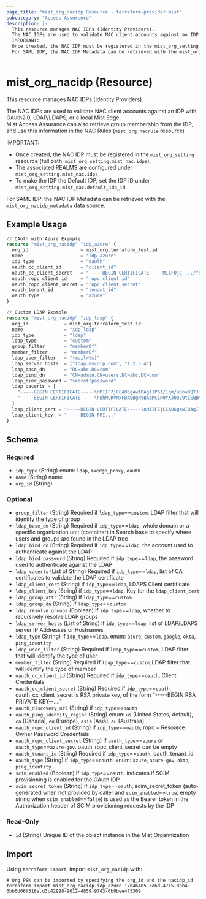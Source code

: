 ```yaml
---
page_title: "mist_org_nacidp Resource - terraform-provider-mist"
subcategory: "Access Assurance"
description: |-
  This resource manages NAC IDPs (Identity Providers).
  The NAC IDPs are used to validate NAC client accounts against an IDP with OAuth2.0, LDAP/LDAPS, or a local Mist Edge.Mist Access Assurance can also retrieve group membership from the IDP, and use this information in the NAC Rules (mist_org_nacrule resource)
  IMPORTANT:
  Once created, the NAC IDP must be registered in the mist_org_setting resource (full path: mist_org_setting.mist_nac.idps).The associated REALMS are configured under mist_org_setting.mist_nac.idpsTo make the IDP the Default IDP, set the IDP ID under mist_org_setting.mist_nac.default_idp_id
  For SAML IDP, the NAC IDP Metadata can be retrieved with the mist_org_nacidp_metadata data source.
---
```


# mist_org_nacidp (Resource)

This resource manages NAC IDPs (Identity Providers).

The NAC IDPs are used to validate NAC client accounts against an IDP with OAuth2.0, LDAP/LDAPS, or a local Mist Edge.  
Mist Access Assurance can also retrieve group membership from the IDP, and use this information in the NAC Rules (`mist_org_nacrule` resource)

IMPORTANT:
* Once created, the NAC IDP must be registered in the `mist_org_setting` resource (full path: `mist_org_setting.mist_nac.idps`).
* The associated REALMS are configured under `mist_org_setting.mist_nac.idps`
* To make the IDP the Default IDP, set the IDP ID under `mist_org_setting.mist_nac.default_idp_id`

For SAML IDP, the NAC IDP Metadata can be retrieved with the `mist_org_nacidp_metadata` data source.


## Example Usage

```terraform
// OAuth with Azure Example
resource "mist_org_nacidp" "idp_azure" {
  org_id                   = mist_org.terraform_test.id
  name                     = "idp_azure"
  idp_type                 = "oauth"
  oauth_cc_client_id       = "client_id"
  oauth_cc_client_secret   = "-----BEGIN CERTIFICATE-----MIIF0jC .../fSCGx7-----END CERTIFICATE-----"
  oauth_ropc_client_id     = "ropc_client_id"
  oauth_ropc_client_secret = "ropc_client_secret"
  oauth_tenant_id          = "tenant_id"
  oauth_type               = "azure"
}

// Custom LDAP Example
resource "mist_org_nacidp" "idp_ldap" {
  org_id             = mist_org.terraform_test.id
  name               = "idp_ldap"
  idp_type           = "ldap"
  ldap_type          = "custom"
  group_filter       = "memberOf"
  member_filter      = "memberOf"
  ldap_user_filter   = "(mail=%s)"
  ldap_server_hosts  = ["ldap.mycorp.com", "1.2.3.4"]
  ldap_base_dn       = "DC=abc,DC=com"
  ldap_bind_dn       = "CN=admin,CN=users,DC=abc,DC=com"
  ldap_bind_password = "secret!password"
  ldap_cacerts = [
    "-----BEGIN CERTIFICATE-----\nMIIFZjCCA06gAwIBAgIIP61/1qm/uDowDQYJKoZIhvcNAQELBQE\n-----END CERTIFICATE-----",
    "-----BEGIN CERTIFICATE-----\nBhMCRVMxFDASBgNVBAoMC1N0YXJ0Q29tIENBMSwwKgYDVn-----END CERTIFICATE-----"
  ]
  ldap_client_cert = "-----BEGIN CERTIFICATE-----\nMIIFZjCCA06gAwIBAgIIP61/1qm/uDowDQYJKoZIhvcNAQELBQE\n-----END CERTIFICATE-----"
  ldap_client_key  = "-----BEGIN PRI..."
}
```

<!-- schema generated by tfplugindocs -->
## Schema

### Required

- `idp_type` (String) enum: `ldap`, `mxedge_proxy`, `oauth`
- `name` (String) name
- `org_id` (String)

### Optional

- `group_filter` (String) Required if `ldap_type`==`custom`, LDAP filter that will identify the type of group
- `ldap_base_dn` (String) Required if `idp_type`==`ldap`, whole domain or a specific organization unit (container) in Search base to specify where users and groups are found in the LDAP tree
- `ldap_bind_dn` (String) Required if `idp_type`==`ldap`, the account used to authenticate against the LDAP
- `ldap_bind_password` (String) Required if `idp_type`==`ldap`, the password used to authenticate against the LDAP
- `ldap_cacerts` (List of String) Required if `idp_type`==`ldap`, list of CA certificates to validate the LDAP certificate
- `ldap_client_cert` (String) if `idp_type`==`ldap`, LDAPS Client certificate
- `ldap_client_key` (String) if `idp_type`==`ldap`, Key for the `ldap_client_cert`
- `ldap_group_attr` (String) if `ldap_type`==`custom`
- `ldap_group_dn` (String) if `ldap_type`==`custom`
- `ldap_resolve_groups` (Boolean) if `idp_type`==`ldap`, whether to recursively resolve LDAP groups
- `ldap_server_hosts` (List of String) if `idp_type`==`ldap`, list of LDAP/LDAPS server IP Addresses or Hostnames
- `ldap_type` (String) if `idp_type`==`ldap`. enum: `azure`, `custom`, `google`, `okta`, `ping_identity`
- `ldap_user_filter` (String) Required if `ldap_type`==`custom`, LDAP filter that will identify the type of user
- `member_filter` (String) Required if `ldap_type`==`custom`,LDAP filter that will identify the type of member
- `oauth_cc_client_id` (String) Required if `idp_type`==`oauth`, Client Credentials
- `oauth_cc_client_secret` (String) Required if `idp_type`==`oauth`, oauth_cc_client_secret is RSA private key, of the form "-----BEGIN RSA PRIVATE KEY--...."
- `oauth_discovery_url` (String) if `idp_type`==`oauth`
- `oauth_ping_identity_region` (String) enum: `us` (United States, default), `ca` (Canada), `eu` (Europe), `asia` (Asia), `au` (Australia)
- `oauth_ropc_client_id` (String) if `idp_type`==`oauth`, ropc = Resource Owner Password Credentials
- `oauth_ropc_client_secret` (String) if `oauth_type`==`azure` or `oauth_type`==`azure-gov`. oauth_ropc_client_secret can be empty
- `oauth_tenant_id` (String) Required if `idp_type`==`oauth`, oauth_tenant_id
- `oauth_type` (String) if `idp_type`==`oauth`. enum: `azure`, `azure-gov`, `okta`, `ping_identity`
- `scim_enabled` (Boolean) if `idp_type`==`oauth`, indicates if SCIM provisioning is enabled for the OAuth IDP
- `scim_secret_token` (String) if `idp_type`==`oauth`, scim_secret_token (auto-generated when not provided by caller and `scim_enabled`==`true`, empty string when `scim_enabled`==`false`) is used as the Bearer token in the Authorization header of SCIM provisioning requests by the IDP

### Read-Only

- `id` (String) Unique ID of the object instance in the Mist Organnization



## Import
Using `terraform import`, import `mist_org_nacidp` with:
```shell
# Org PSK can be imported by specifying the org_id and the nacidp_id
terraform import mist_org_nacidp.idp_azure 17b46405-3a6d-4715-8bb4-6bb6d06f316a.d3c42998-9012-4859-9743-6b9bee475309
```